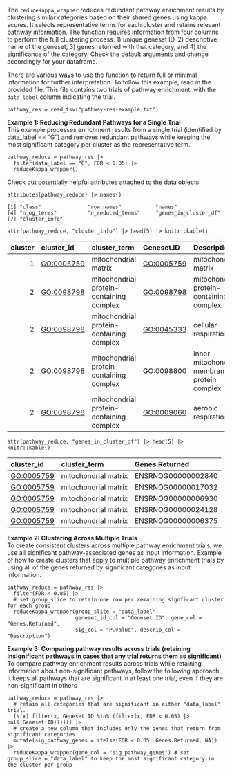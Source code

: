 The `reduceKappa_wrapper` reduces redundant pathway enrichment results
by clustering similar categories based on their shared genes using kappa
scores. It selects representative terms for each cluster and retains
relevant pathway information. The function requires information from
four columns to perform the full clustering process: 1) unique geneset
ID, 2) descriptive name of the geneset, 3) genes returned with that
category, and 4) the significance of the category. Check the default
arguments and change accordingly for your dataframe.

There are various ways to use the function to return full or minimal
information for further interpretation. To follow this example, read in
the provided file. This file contains two trials of pathway enrichment,
with the `data_label` column indicating the trial.

    pathway_res = read_tsv("pathway-res-example.txt")

**Example 1: Reducing Redundant Pathways for a Single Trial**  
This example processes enrichment results from a single trial
(identified by data\_label == “G”) and removes redundant pathways while
keeping the most significant category per cluster as the representative
term.

    pathway_reduce = pathway_res |> 
      filter(data_label == "G", FDR < 0.05) |> 
      reduceKappa_wrapper()

Check out potentially helpful attributes attached to the data objects

    attributes(pathway_reduce) |> names()

    [1] "class"               "row.names"           "names"              
    [4] "n_og_terms"          "n_reduced_terms"     "genes_in_cluster_df"
    [7] "cluster_info"       

    attr(pathway_reduce, "cluster_info") |> head(5) |> knitr::kable()

<table>
<colgroup>
<col style="width: 6%" />
<col style="width: 8%" />
<col style="width: 31%" />
<col style="width: 8%" />
<col style="width: 34%" />
<col style="width: 10%" />
</colgroup>
<thead>
<tr class="header">
<th style="text-align: right;">cluster</th>
<th style="text-align: left;">cluster_id</th>
<th style="text-align: left;">cluster_term</th>
<th style="text-align: left;">Geneset.ID</th>
<th style="text-align: left;">Description</th>
<th style="text-align: right;">cluster_size</th>
</tr>
</thead>
<tbody>
<tr class="odd">
<td style="text-align: right;">1</td>
<td style="text-align: left;"><a href="GO:0005759"
class="uri">GO:0005759</a></td>
<td style="text-align: left;">mitochondrial matrix</td>
<td style="text-align: left;"><a href="GO:0005759"
class="uri">GO:0005759</a></td>
<td style="text-align: left;">mitochondrial matrix</td>
<td style="text-align: right;">1</td>
</tr>
<tr class="even">
<td style="text-align: right;">2</td>
<td style="text-align: left;"><a href="GO:0098798"
class="uri">GO:0098798</a></td>
<td style="text-align: left;">mitochondrial protein-containing
complex</td>
<td style="text-align: left;"><a href="GO:0098798"
class="uri">GO:0098798</a></td>
<td style="text-align: left;">mitochondrial protein-containing
complex</td>
<td style="text-align: right;">28</td>
</tr>
<tr class="odd">
<td style="text-align: right;">2</td>
<td style="text-align: left;"><a href="GO:0098798"
class="uri">GO:0098798</a></td>
<td style="text-align: left;">mitochondrial protein-containing
complex</td>
<td style="text-align: left;"><a href="GO:0045333"
class="uri">GO:0045333</a></td>
<td style="text-align: left;">cellular respiration</td>
<td style="text-align: right;">28</td>
</tr>
<tr class="even">
<td style="text-align: right;">2</td>
<td style="text-align: left;"><a href="GO:0098798"
class="uri">GO:0098798</a></td>
<td style="text-align: left;">mitochondrial protein-containing
complex</td>
<td style="text-align: left;"><a href="GO:0098800"
class="uri">GO:0098800</a></td>
<td style="text-align: left;">inner mitochondrial membrane protein
complex</td>
<td style="text-align: right;">28</td>
</tr>
<tr class="odd">
<td style="text-align: right;">2</td>
<td style="text-align: left;"><a href="GO:0098798"
class="uri">GO:0098798</a></td>
<td style="text-align: left;">mitochondrial protein-containing
complex</td>
<td style="text-align: left;"><a href="GO:0009060"
class="uri">GO:0009060</a></td>
<td style="text-align: left;">aerobic respiration</td>
<td style="text-align: right;">28</td>
</tr>
</tbody>
</table>

    attr(pathway_reduce, "genes_in_cluster_df") |> head(5) |> knitr::kable()

<table>
<thead>
<tr class="header">
<th style="text-align: left;">cluster_id</th>
<th style="text-align: left;">cluster_term</th>
<th style="text-align: left;">Genes.Returned</th>
</tr>
</thead>
<tbody>
<tr class="odd">
<td style="text-align: left;"><a href="GO:0005759"
class="uri">GO:0005759</a></td>
<td style="text-align: left;">mitochondrial matrix</td>
<td style="text-align: left;">ENSRNOG00000002840</td>
</tr>
<tr class="even">
<td style="text-align: left;"><a href="GO:0005759"
class="uri">GO:0005759</a></td>
<td style="text-align: left;">mitochondrial matrix</td>
<td style="text-align: left;">ENSRNOG00000017032</td>
</tr>
<tr class="odd">
<td style="text-align: left;"><a href="GO:0005759"
class="uri">GO:0005759</a></td>
<td style="text-align: left;">mitochondrial matrix</td>
<td style="text-align: left;">ENSRNOG00000006930</td>
</tr>
<tr class="even">
<td style="text-align: left;"><a href="GO:0005759"
class="uri">GO:0005759</a></td>
<td style="text-align: left;">mitochondrial matrix</td>
<td style="text-align: left;">ENSRNOG00000024128</td>
</tr>
<tr class="odd">
<td style="text-align: left;"><a href="GO:0005759"
class="uri">GO:0005759</a></td>
<td style="text-align: left;">mitochondrial matrix</td>
<td style="text-align: left;">ENSRNOG00000006375</td>
</tr>
</tbody>
</table>

**Example 2: Clustering Across Multiple Trials**  
To create consistent clusters across multiple pathway enrichment trials,
we use all significant pathway-associated genes as input information.
Example of how to create clusters that apply to multiple pathway
enrichment trials by using all of the genes returned by significant
categories as input information.

    pathway_reduce = pathway_res |> 
      filter(FDR < 0.05) |> 
      # set group_slice to retain one row per remaining signficant cluster for each group
      reduceKappa_wrapper(group_slice = "data_label", 
                          geneset_id_col = "Geneset.ID", gene_col = "Genes.Returned", 
                          sig_col = "P.value", descrip_col = "Description")

**Example 3: Comparing pathway results across trials (retaining
insignificant pathways in cases that any trial returns them as
significant)**  
To compare pathway enrichment results across trials while retaining
information about non-significant pathways, follow the following
approach. It keeps all pathways that are significant in at least one
trial, even if they are non-significant in others

    pathway_reduce = pathway_res |> 
      # retain all categories that are significant in either "data_label" trial.
      (\(x) filter(x, Geneset.ID %in% (filter(x, FDR < 0.05) |> pull(Geneset.ID))))() |> 
      # create a new column that includes only the genes that return from significant categories
      mutate(sig_pathway_genes = ifelse(FDR < 0.05, Genes.Returned, NA)) |> 
      reduceKappa_wrapper(gene_col = "sig_pathway_genes") # set group_slice = "data_label" to keep the most significant category in the cluster per group
